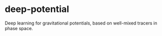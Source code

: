 # deep-potential
Deep learning for gravitational potentials, based on well-mixed tracers in phase space.
